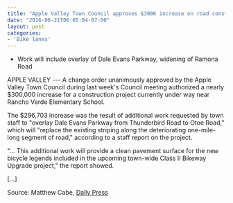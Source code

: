 ```yaml
---
title: "Apple Valley Town Council approves $300K increase on road construction project"
date: "2016-06-21T06:05:04-07:00"
layout: post
categories:
- 'Bike lanes'
---
```


- Work will include overlay of Dale Evans Parkway, widening of Ramona Road

APPLE VALLEY --- A change order unanimously approved by the Apple Valley Town Council during last week's Council meeting authorized a nearly $300,000 increase for a construction project currently under way near Rancho Verde Elementary School.

The $296,703 increase was the result of additional work requested by town staff to "overlay Dale Evans Parkway from Thunderbird Road to Otoe Road," which will "replace the existing striping along the deteriorating one-mile-long segment of road," according to a staff report on the project.

"... This additional work will provide a clean pavement surface for the new bicycle legends included in the upcoming town-wide Class II Bikeway Upgrade project," the report showed.

\[...\]

Source: Matthew Cabe, [Daily Press](https://www.vvdailypress.com/article/20160620/NEWS/160629965/12964/NEWS)